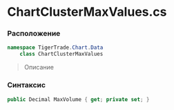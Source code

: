 
# ChartClusterMaxValues.cs
### Расположение
```csharp
namespace TigerTrade.Chart.Data  
    class ChartClusterMaxValues
```

> Описание

### Синтаксис
```csharp
public Decimal MaxVolume { get; private set; }
```
